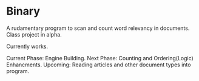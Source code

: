 Binary
======

A rudamentary program to scan and count word relevancy in documents.
Class project in alpha. 

Currently works.

Current Phase:
   Engine Building.
Next Phase:
   Counting and Ordering(Logic) Enhancments.
Upcoming:
   Reading articles and other document types into program.
